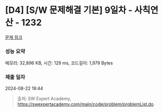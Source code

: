 # [D4] [S/W 문제해결 기본] 9일차 - 사칙연산 - 1232 

[문제 링크](https://swexpertacademy.com/main/code/problem/problemDetail.do?contestProbId=AV141J8KAIcCFAYD) 

### 성능 요약

메모리: 32,896 KB, 시간: 129 ms, 코드길이: 1,979 Bytes

### 제출 일자

2024-08-22 19:44



> 출처: SW Expert Academy, https://swexpertacademy.com/main/code/problem/problemList.do